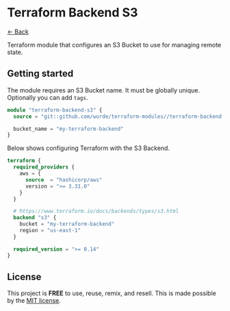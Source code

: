 # Terraform Backend S3

[<- Back](../README.md)

Terraform module that configures an S3 Bucket to use
for managing remote state.

## Getting started

The module requires an S3 Bucket name. It must be
globally unique. Optionally you can add `tags`.

```terraform
module "terraform-backend-s3" {
  source = "git::github.com/wurde/terraform-modules//terraform-backend-s3"

  bucket_name = "my-terraform-backend"
}
```

Below shows configuring Terraform with the S3 Backend.

```terraform
terraform {
  required_providers {
    aws = {
      source  = "hashicorp/aws"
      version = ">= 3.31.0"
    }
  }

  # https://www.terraform.io/docs/backends/types/s3.html
  backend "s3" {
    bucket = "my-terraform-backend"
    region = "us-east-1"
  }

  required_version = ">= 0.14"
}
```

## License

This project is __FREE__ to use, reuse, remix, and resell.
This is made possible by the [MIT license](/LICENSE).
